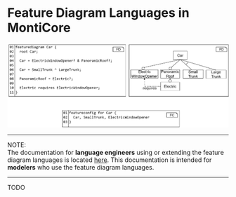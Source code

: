 <!-- (c) https://github.com/MontiCore/monticore -->
# Feature Diagram Languages in MontiCore
![car syntax example](doc/CarSyntaxExample.png)
***
NOTE: <br>
The documentation for **language engineers** using or extending the feature diagram languages is 
located [here](fd-lang/src/main/grammars/FeatureDiagram.md). This documentation is intended for 
**modelers** who use the feature diagram languages.
***


TODO
